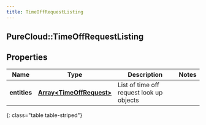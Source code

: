 ```yaml
---
title: TimeOffRequestListing
---
```

## PureCloud::TimeOffRequestListing

## Properties

|Name | Type | Description | Notes|
|------------ | ------------- | ------------- | -------------|
| **entities** | [**Array&lt;TimeOffRequest&gt;**](TimeOffRequest.html) | List of time off request look up objects | |
{: class="table table-striped"}


